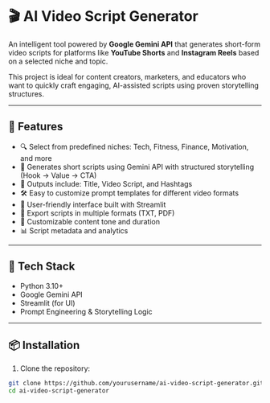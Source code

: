 # 🎬 AI Video Script Generator

An intelligent tool powered by **Google Gemini API** that generates short-form video scripts for platforms like **YouTube Shorts** and **Instagram Reels** based on a selected niche and topic.

This project is ideal for content creators, marketers, and educators who want to quickly craft engaging, AI-assisted scripts using proven storytelling structures.

---

## 🚀 Features

- 🔍 Select from predefined niches: Tech, Fitness, Finance, Motivation, and more
- 🧠 Generates short scripts using Gemini API with structured storytelling (Hook → Value → CTA)
- 📜 Outputs include: Title, Video Script, and Hashtags
- 🛠️ Easy to customize prompt templates for different video formats
- 📱 User-friendly interface built with Streamlit
- 💾 Export scripts in multiple formats (TXT, PDF)
- 🎯 Customizable content tone and duration
- 📊 Script metadata and analytics

---

## 🧱 Tech Stack

- Python 3.10+
- Google Gemini API
- Streamlit (for UI)
- Prompt Engineering & Storytelling Logic

---

## 📦 Installation

1. Clone the repository:
```bash
git clone https://github.com/yourusername/ai-video-script-generator.git
cd ai-video-script-generator